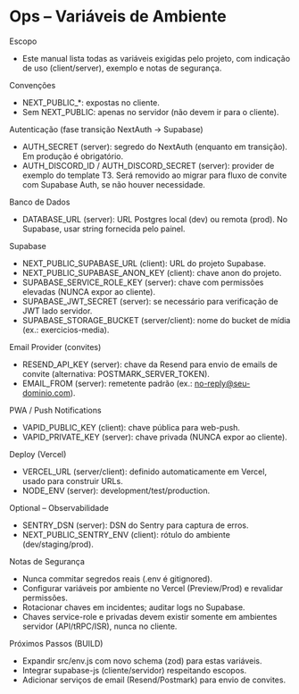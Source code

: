 # Ops – Variáveis de Ambiente

Escopo
- Este manual lista todas as variáveis exigidas pelo projeto, com indicação de uso (client/server), exemplo e notas de segurança.

Convenções
- NEXT_PUBLIC_*: expostas no cliente.
- Sem NEXT_PUBLIC: apenas no servidor (não devem ir para o cliente).

Autenticação (fase transição NextAuth → Supabase)
- AUTH_SECRET (server): segredo do NextAuth (enquanto em transição). Em produção é obrigatório.
- AUTH_DISCORD_ID / AUTH_DISCORD_SECRET (server): provider de exemplo do template T3. Será removido ao migrar para fluxo de convite com Supabase Auth, se não houver necessidade.

Banco de Dados
- DATABASE_URL (server): URL Postgres local (dev) ou remota (prod). No Supabase, usar string fornecida pelo painel.

Supabase
- NEXT_PUBLIC_SUPABASE_URL (client): URL do projeto Supabase.
- NEXT_PUBLIC_SUPABASE_ANON_KEY (client): chave anon do projeto.
- SUPABASE_SERVICE_ROLE_KEY (server): chave com permissões elevadas (NUNCA expor ao cliente).
- SUPABASE_JWT_SECRET (server): se necessário para verificação de JWT lado servidor.
- SUPABASE_STORAGE_BUCKET (server/client): nome do bucket de mídia (ex.: exercicios-media).

Email Provider (convites)
- RESEND_API_KEY (server): chave da Resend para envio de emails de convite (alternativa: POSTMARK_SERVER_TOKEN).
- EMAIL_FROM (server): remetente padrão (ex.: no-reply@seu-dominio.com).

PWA / Push Notifications
- VAPID_PUBLIC_KEY (client): chave pública para web-push.
- VAPID_PRIVATE_KEY (server): chave privada (NUNCA expor ao cliente).

Deploy (Vercel)
- VERCEL_URL (server/client): definido automaticamente em Vercel, usado para construir URLs.
- NODE_ENV (server): development/test/production.

Optional – Observabilidade
- SENTRY_DSN (server): DSN do Sentry para captura de erros.
- NEXT_PUBLIC_SENTRY_ENV (client): rótulo do ambiente (dev/staging/prod).

Notas de Segurança
- Nunca commitar segredos reais (.env é gitignored).
- Configurar variáveis por ambiente no Vercel (Preview/Prod) e revalidar permissões.
- Rotacionar chaves em incidentes; auditar logs no Supabase.
- Chaves service-role e privadas devem existir somente em ambientes servidor (API/tRPC/ISR), nunca no cliente.

Próximos Passos (BUILD)
- Expandir src/env.js com novo schema (zod) para estas variáveis.
- Integrar supabase-js (cliente/servidor) respeitando escopos.
- Adicionar serviços de email (Resend/Postmark) para envio de convites.
